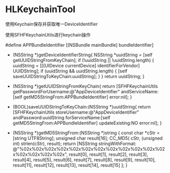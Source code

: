 # HLKeychainTool
使用Keychain保存并获取唯一DeviceIdentifier

使用SFHFKeychainUtils进行keychain操作

#define APPBundleIdentifier [[NSBundle mainBundle] bundleIdentifier]

+ (NSString *)getDeviceIdentifierString{
    NSString *uuidString = [self getUUIDStringFromKeyChain];
    if (!uuidString || !uuidString.length) {
        uuidString = [[[UIDevice currentDevice] identifierForVendor] UUIDString];
        if (uuidString && uuidString.length) {
            [self saveUUIDStringToKeyChain:uuidString];
        }
    }
    return uuidString;
}

+ (NSString *)getUUIDStringFromKeyChain{
    return [SFHFKeychainUtils getPasswordForUsername:@"AppDeviceIdentifier" andServiceName:[self getMD5StringFrom:APPBundleIdentifier] error:nil];
}


+ (BOOL)saveUUIDStringToKeyChain:(NSString *)uuidString{
    return [SFHFKeychainUtils storeUsername:@"AppDeviceIdentifier" andPassword:uuidString forServiceName:[self getMD5StringFrom:APPBundleIdentifier] updateExisting:NO error:nil];
}

+ (NSString *)getMD5StringFrom:(NSString *)string {
    const char *cStr = [string UTF8String];
    unsigned char result[16];
    CC_MD5( cStr, (unsigned int) strlen(cStr), result);
    return [NSString stringWithFormat:
            @"%02x%02x%02x%02x%02x%02x%02x%02x%02x%02x%02x%02x%02x%02x%02x%02x",
            result[0], result[1], result[2], result[3],
            result[4], result[5], result[6], result[7],
            result[8], result[9], result[10], result[11],
            result[12], result[13], result[14], result[15]
            ];
}
